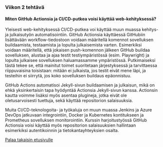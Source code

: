 ### Viikon 2 tehtävä
#### Miten GitHub Actionsia ja CI/CD-putkea voisi käyttää web-kehityksessä?

Yleisesti web-kehityksessä CI/CD-putkea voi käyttää muun muassa kehitys- ja julkaisutyön automatisointiin. GitHub Actionsia käyttäessä GitHubiin lisättävään workflow-tiedostoon voidaan määritellä komennot sovelluksen buildaamista, testaamista ja lopulta julkaisemista varten. Esimerkiksi voidaan määritellä, että jokaisen push-komennon jälkeen GitHub buildaa sovelluksen, alustaa ja ajaa testit testiympäristössä (esim. Playwright) ja lopulta julkaisee sovelluksen haluamassamme ympäristössä. Putkimaiseksi tästä tekee se, että mainitut toimet suoritetaan järjestyksessä ja tarvittaessa riippuvaisina toisistaan: mitään ei julkaista, jos testit eivät mene läpi, ja testeihin ei siirrytä, jos koko sovelluksen buildaus epäonnistuu.

GitHub Actions automatisoi Jekyll-sivun buildaamisen ja julkaisun, mikä on ehkä yksinkertaisin tapa hyödyntää Actionsia Jekyll-sivun kanssa. Actionsin kautta voimme lisäksi myös asentaa plugineja, jotka eivät ole oletusarvoisesti tuettuja, sekä käyttää repositorion salaisuuksia.

Muita CI/CD-teknologoita- ja työkaluja on muun muassa Jenkins ja Azure DevOps jatkuvaan integrointiin, Docker ja Kubernetes kontitukseen ja Prometheus sovelluksen monitorointiin. Kurssin harjoitustyössä GitHub Actionsia voisi käyttää myös repositorion salaisuuksien hallintaan esimerkiksi autentikoinnin ja tietokantayhteyksien osalta.

[Palaa takaisin etusivulle](index.md)